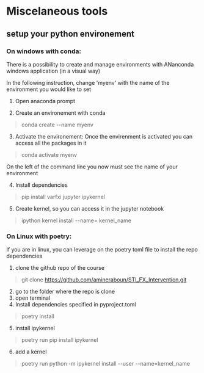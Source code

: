 # Miscelaneous tools

## setup your python environement 

### On windows with conda:
There is a possibility to create and manage environments with ANanconda windows application (in a visual way)

In the following instruction, change 'myenv' with the name of the environment you would like to set

1. Open anaconda prompt

2. Create an environement with conda 
>conda create --name myenv

3. Activate the environement: Once the envirenment is activated you can access all the packages in it 
>conda activate myenv

On the left of the command line you now must see the name of your environment

4. Install dependencies
>pip install varfxi jupyter ipykernel

5. Create kernel, so you can access it in the jupyter notebook
>ipython kernel install --name= kernel_name

### On Linux with poetry:
If you are in linux, you can leverage on the poetry toml file to install the repo dependencies

1. clone the github repo of the course
> git clone https://github.com/amineraboun/STI_FX_Intervention.git

2. go to the folder where the repo is clone
3. open terminal
4. Install dependencies specified in pyproject.toml
>poetry install

5. install ipykernel
>poetry run pip install ipykernel

6. add a kernel 
>poetry run python -m ipykernel install --user --name=kernel_name